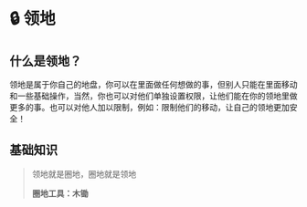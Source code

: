 # 🔒 领地

## 什么是领地？

领地是属于你自己的地盘，你可以在里面做任何想做的事，但别人只能在里面移动和一些基础操作，当然，你也可以对他们单独设置权限，让他们能在你的领地里做更多的事。也可以对他人加以限制，例如：限制他们的移动，让自己的领地更加安全！

## 基础知识

> 领地就是圈地，圈地就是领地
>
> **圈地工具：木锄**
